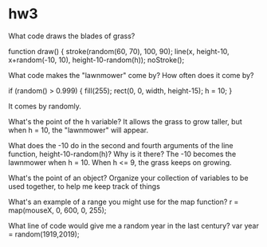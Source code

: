 # hw3

What code draws the blades of grass?

function draw() {
  stroke(random(60, 70), 100, 90);
  line(x, height-10, x+random(-10, 10), height-10-random(h));
  noStroke();



What code makes the "lawnmower" come by? How often does it come by?

  if (random() > 0.999) {
    fill(255);
    rect(0, 0, width, height-15);
    h = 10;
  }

It comes by randomly.

What's the point of the h variable?
It allows the grass to grow taller, but when h = 10, the "lawnmower" will appear.


What does the -10 do in the second and fourth arguments of the line function, height-10-random(h)? Why is it there?
The -10 becomes the lawnmower when h = 10.
When h <= 9, the grass keeps on growing.


What's the point of an object?
Organize your collection of variables to be used together, to help me keep track of things


What's an example of a range you might use for the map function?
r = map(mouseX, 0, 600, 0, 255);


What line of code would give me a random year in the last century?
var year = random(1919,2019);














